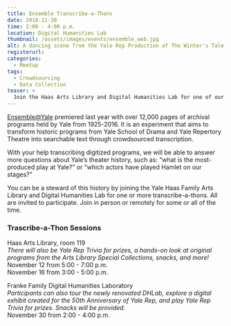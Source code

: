 ```yaml
---
title: Ensemble Transcribe-a-Thons
date: 2018-11-30
time: 2:00 - 4:00 p.m.
location: Digital Humanities Lab
thumbnail: /assets/images/events/ensemble_web.jpg
alt: A dancing scene from the Yale Rep Production of The Winter's Tale
registerurl:
categories:
  - Meetup
tags:
  - Crowdsourcing
  - Data Collection
teaser: >
  Join the Haas Arts Library and Digital Humanities Lab for one of our Ensemble Transcribe-a-Thons and record Yale's theatrical history.
---
```

<a href='http://ensemble.yale.edu' target='_blank'>Ensemble@Yale</a> premiered last year with over 12,000 pages of archival programs held by Yale from 1925-2016. It is an experiment that aims to transform historic programs from Yale School of Drama and Yale Repertory Theatre into searchable text through crowdsourced transcription.

With your help transcribing digitized programs, we will be able to answer more questions about Yale’s theater history, such as: “what is the most-produced play at Yale?” or “which actors have played Hamlet on our stages?”

You can be a steward of this history by joining the Yale Haas Family Arts Library and Digital Humanities Lab for one or more transcribe-a-thons. All are invited to participate. Join in person or remotely for some or all of the time.

### Trascribe-a-Thon Sessions

Haas Arts Library, room 119<br/>
*There will also be Yale Rep Trivia for prizes, a hands-on look at original programs from the Arts Library Special Collections, snacks, and more!*<br/>
November 12 from 5:00 - 7:00 p.m.<br/>
November 16 from 3:00 - 5:00 p.m.<br/>

Franke Family Digital Humanities Laboratory<br/>
*Participants can also tour the newly renovated DHLab, explore a digital exhibit created for the 50th Anniversary of Yale Rep, and play Yale Rep Trivia for prizes. Snacks will be provided.*<br/>
November 30 from 2:00 - 4:00 p.m.
